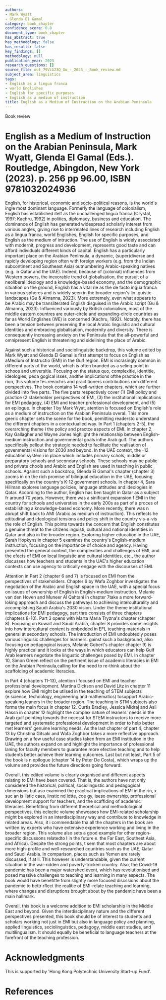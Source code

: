 ```yaml
---
authors:
- Mark Wyatt
- Glenda El Gamal
category: book_chapter
confidence_score: 0.8
document_type: book_chapter
has_abstract: true
has_methodology: false
has_results: false
key_findings: []
methodology: null
publication_year: 2023
research_questions: []
source_file: out_79VLG23Q_Gu_-_2023_-_Book_review.md
subject_area: linguistics
tags:
- English as a lingua franca
- world Englishes
- English for specific purposes
- English as a medium of instruction
title: English as a Medium of Instruction on the Arabian Peninsula
---
```


Book review

# English as a Medium of Instruction on the Arabian Peninsula, Mark Wyatt, Glenda El Gamal (Eds.). Routledge, Abingdon, New York (2023). p. 256 pp 96.00, ISBN 9781032024936

English, for historical, economic and socio-political reasons, is the world's ingle most dominant language. Formerly the language of colonialism, English has established itelf as the unchallenged lingua franca (Crystal, 1997; Kachru, 1992) in politics, diplomacy, business and education. The dominance of English has generated widespread scholarly interest from various angles, giving rise to interrelated lines of research including English as a lingua franca, world Englishes, English for specific purposes, and English as the medium of intruction. The use of English is widely associated with modernit, progress and development, represents good taste and can afford individuals different kinds of capital. English has a particularly important place on the Arabian Peninsula, a dynamic, (super)diverse and rapidly developing region often with foreign workers (e.g. from the Indian subcontinent and Southeast Asia) outnumbering Arabic-speaking natives (e.g. in Qatar and the UAE). Indeed, because of (colonial) influences from Western powers, the inexorable trend of globalisation, the pursuit of a neoliberal ideology and a knowledge-based economy, and the demographic situation on the ground, English has a vital rle as the de facto ingua franca in various spheres and is widely seen in the broader region's lin. guistic landscapes (Gu & Almanna, 2023). More extremely, even what appears to be Arabic may be transliterated English disguised in the Arabic script (Gu & Almanna, 2023). Influenced variously by British colonialism, most of the middle eastern countres are outer-circle and expanding-circle countries as far as World Englishes (WE) is concerned (Kachru, 1992). Notably, there has been a tension between preserving the local Arabic linguistic and cultural identities and embracing globalisation, modernity and diversity. There is consequently increasing anxiety on the Peninsula that the all-powerful and omnipresent English is threatening and sidelining the place of Arabic.

Against such a historical and sociolinguistic backdrop, this volume edited by Mark Wyatt and Glenda El Gamal is first attempt to focus on English as aMedium of Instructio (EMI) in the Gulf region. EMI is incrasingly common in different parts of the world, which is often branded as a seling point in schoos and universitie. Focusing on the status quo, complexitie, identitie, ideologies, peda gogical isses, andthe implications ofthe practice in the rion, this volume fes reeachrs and practitioners contributions rom different perspectives. The book contains 14 well-written chapters, which are further divided into five parts. The five parts respectively cover (1) EMI policy and practice (2 stakeholder perspectives of EMI, (3) the institutional implications for EMI pedagogy, (4) EMI and teacher professional development, and (5) an epilogue. In chapter 1 by Mark Wyat, atention is focused on English's role as a medium of instruction on the Arabian Peninsula overal. This more geeric chapter sets the scene for the book, pemitting readersto understand the different chapters in a contextualied way. In Part 1 (chapters 2-5), the overarching theme i the policy and practce aspects of EMI. In chapter 2, Kay Gallagher and Wayne Jones highlight the relationship between English-medium instruction and governmental goals inthe Arab gulf. The authors specifically pellout the strategie needed to facilitate the realisation of govenmental visions for 2030 and beyond. In the UAE context, the -12 education system i in place which includes primary schols, middle or preparatory schools and secondary schools. These schools may be public and private chools and Arabic and English are used in teaching in public schools. Against such a backdrop, Glenda El Gamal's chapter (chapter 3) zooms in on the rich promise of bilingual education in the UAE, focusing specifically on the country's K-12 government schools. In chapter 4, Sara Hillman explores language policies, language attitudes and ideologies in Qatar. According to the author, English has ben taught in Qatar as a subject fr around 70 years. However, there was a sinificant expansion f EMl in the country for schools and universties in the early 200s as part of a proces of establishing a knowledge-based economy. More recently, there was n abrupt shift back to AMI (Arabic as medium of instruction). This reflects he attitudinal and ideological tensions and policy shift in the country vis-a-vis the role of English. This points towards the concern that English constitutes a genuine threat to the citizens inguisti, cultural and national identities in Qatar and also in the broader region. Exploring higher education in the UAE, Sarah Hopkyns in chapter 5 examines the country's English-medium instruction, focusing on the importance of choice and agency. Having presented the general context, the complexities and challenges of EMI, and the efects of EMI on local linguistic and cultural identities, etc., the author discusses how teachers and students in the UAE's higher education contexts can use agency to critically engage with the discourses of EMI.

Attention in Part 2 (chapter 6 and 7) is focused on EMI from the perspectives of stakeholders. Chapter 6 by Wafa Zoghbor investigates the negotiation of the Arabic and English space in the UAE, with a special focus on issues of ownership of English in English-medium instruction. Melanie van den Hoven and Muneer Al Qahtani in chapter 7take a more forward-loking approach and discuss the pathways to achieving interculturality and accomplishing Saudi Arabia's 2030 vision. Under the theme institutional implications for EMI pedagogy, part thre consists of three chapters (chapters 8-10). Part 3 opens with Marta Maria Tryzna's chapter (chapter 8). Focusing on Kuwait and Saudi Arabia, chapter 8 provides some insights into how intercultural content is embedded in EFL teaching materials in general at secondary schools. The introduction of EMI undoubtedly poses various linguisic challenges for learners. gainst such a background, also focusing on pedagogical issues, Melanie Gobert's chapter chapter 9) is highly practical and it looks at the ways in which educators can help Gulf Arab learners negotiate the lingustic challenges posed by EMI. In chapter 10, Simon Green reflect on the pertinent issue of academic literacies in EMI on the Arabian Peninsula,calling for the need to re-think about the scaffolding of academic literacies..

In Part 4 (chapters 11-13), atention i focused on EMI and teacher professional development. Martina Dickson and David Litz in chapter 11 explore how EMI might be utlised in the teaching of STEM subjects (e.science, technology, engineering and mathematics) tosupport Arabic-speaking leaners in the broader region. The teaching in STM subjects also forms the main focus in chapter 12. Curtis Bradley, Jessica Midraj and Asli Hassn in chapter 12 highlight the complex nature of leaners' needs in the Arab gulf pointing towards the necesst for STEM instructors to receive more targeted and systematic professional development in order to help better met learners' genuine learning needs. As the last chapter of part 4, chapter 13 by Christina Gitsaki and Wafa Zoghbor takes a more reflective approach. Drawing on a few useful case studies taken from an EMI institution in the UAE, the authors expand on and highlight the importance of professional laning for faculty members to guarantee more efective teaching and to help students better achieve their learning outcomes. Last but not least, Part 5 of the book is n epilogue (chapter 14 by Peter De Costa), which wraps up the volume and provides the future directions going forward.

Overall, this edited volume is clearly organised and different aspects relating to EMI have been covered. That is, the authors have not only considered the historical, political, sociolingustic and pedagogical dimensions but aso examined the practical implications of EMI in the rin, x suc an is listic caes, linstic nd idtte, coe  gy, iseso ownership, professional development support for teachers, and the scafflding of academic literacies. Benefitting from different theoretical and methodological perspectives, this eclectic volume showcases how EMI-related scholarship might be explored in an interdisciplinary way and contribute to knowledge in related areas. Also, it i commendable tha all the chapters in the book are written by experts who have extensive experience working and living in the broader region. This volume also sets a good example for other region-specific discussons relatedto I in the future e. the Far East, Southest Asia, and Africa). Despite the strong points, t sem that most chapters are about more high-profile and well-researched countries such as the UAE, Qatar and Saudi Arabia. In comparison, places such as Yemen are rarely discussed, if at ll. This however is understandable, given the current situation in the war-ridden and poverty-tricken country. Also, the Covid-19 pandemic has been a major watershed event, which has revolutionised and posed massive challenges to teaching and learning in many aspects. The book would have benefitte from slightly more focused discssions about the pandemic to bettr rflect the realitie of EMI-relate teaching and learning, where changes and disruptions brought about by the pandemic have been a main hallmark.

Overall, this book is a welcome addition to EMI scholarship in the Middle East and beyond. Given the interdisciplinary nature and the different perspectives presented, this book should be of interest to students and scholars working not just in EMI but also in language policy and planning, applied linguistics, sociolinguistics, pedagogy, middle east studies, and multilingualism. It should equally be beneficial to language teachers at the forefront of the teaching profession.

# Acknowledgments

This is supported by 'Hong Kong Polytechnic University Start-up Fund'.

# References